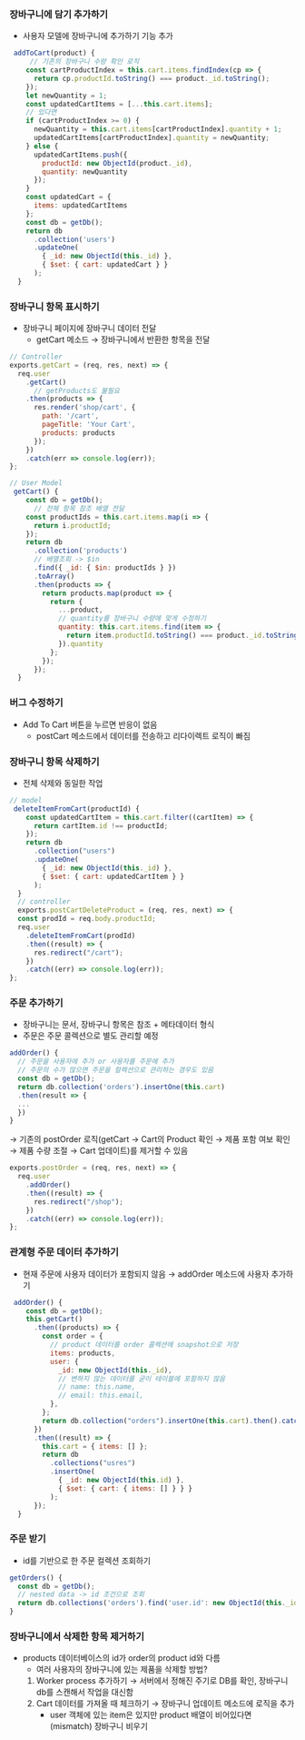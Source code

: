 ### 장바구니에 담기 추가하기

- 사용자 모델에 장바구니에 추가하기 기능 추가

```jsx
 addToCart(product) {
	 // 기존의 장바구니 수량 확인 로직
    const cartProductIndex = this.cart.items.findIndex(cp => {
      return cp.productId.toString() === product._id.toString();
    });
    let newQuantity = 1;
    const updatedCartItems = [...this.cart.items];
	// 있다면
    if (cartProductIndex >= 0) {
      newQuantity = this.cart.items[cartProductIndex].quantity + 1;
      updatedCartItems[cartProductIndex].quantity = newQuantity;
    } else {
      updatedCartItems.push({
        productId: new ObjectId(product._id),
        quantity: newQuantity
      });
    }
    const updatedCart = {
      items: updatedCartItems
    };
    const db = getDb();
    return db
      .collection('users')
      .updateOne(
        { _id: new ObjectId(this._id) },
        { $set: { cart: updatedCart } }
      );
  }
```

### 장바구니 항목 표시하기

- 장바구니 페이지에 장바구니 데이터 전달
    - getCart 메소드 → 장바구니에서 반환한 항목을 전달

```jsx
// Controller
exports.getCart = (req, res, next) => {
  req.user
    .getCart()
	  // getProducts도 불필요
    .then(products => {
      res.render('shop/cart', {
        path: '/cart',
        pageTitle: 'Your Cart',
        products: products
      });
    })
    .catch(err => console.log(err));
};

// User Model
 getCart() {
    const db = getDb();
	  // 전체 항목 참조 배열 전달
    const productIds = this.cart.items.map(i => {
      return i.productId;
    });
    return db
      .collection('products')
      // 배열조회 -> $in
      .find({ _id: { $in: productIds } })
      .toArray()
      .then(products => {
        return products.map(product => {
          return {
            ...product,
            // quantity를 장바구니 수량에 맞게 수정하기
            quantity: this.cart.items.find(item => {
              return item.productId.toString() === product._id.toString();
            }).quantity
          };
        });
      });
  }
```

### 버그 수정하기

- Add To Cart 버튼을 누르면 반응이 없음
    - postCart 메소드에서 데이터를 전송하고 리다이렉트 로직이 빠짐

### 장바구니 항목 삭제하기

- 전체 삭제와 동일한 작업

```jsx
// model
 deleteItemFromCart(productId) {
    const updatedCartItem = this.cart.filter((cartItem) => {
      return cartItem.id !== productId;
    });
    return db
      .collection("users")
      .updateOne(
        { _id: new ObjectId(this._id) },
        { $set: { cart: updatedCartItem } }
      );
  }
  // controller
  exports.postCartDeleteProduct = (req, res, next) => {
  const prodId = req.body.productId;
  req.user
    .deleteItemFromCart(prodId)
    .then((result) => {
      res.redirect("/cart");
    })
    .catch((err) => console.log(err));
};
```

### 주문 추가하기

- 장바구니는 문서, 장바구니 항목은 참조 + 메타데이터 형식
- 주문은 주문 콜렉션으로 별도 관리할 예정

```jsx
addOrder() {
  // 주문을 사용자에 추가 or 사용자를 주문에 추가
  // 주문의 수가 많으면 주문을 컬렉션으로 관리하는 경우도 있음
  const db = getDb();
  return db.collection('orders').insertOne(this.cart)
  .then(result => {
  ...
  })
}
```

→ 기존의 postOrder 로직(getCart → Cart의 Product 확인 → 제품 포함 여보 확인 → 제품 수량 조절 → Cart 업데이트)를 제거할 수 있음

```jsx
exports.postOrder = (req, res, next) => {
  req.user
    .addOrder()
    .then((result) => {
      res.redirect("/shop");
    })
    .catch((err) => console.log(err));
};
```

### 관계형 주문 데이터 추가하기

- 현재 주문에 사용자 데이터가 포함되지 않음 → addOrder 메소드에 사용자 추가하기

```jsx
 addOrder() {
    const db = getDb();
    this.getCart()
      .then((products) => {
        const order = {
          // product 데이터를 order 콜렉션에 snapshot으로 저장
          items: products,
          user: {
            _id: new ObjectId(this._id),
            // 변하지 않는 데이터를 굳이 테이블에 포함하지 않음
            // name: this.name,
            // email: this.email,
          },
        };
        return db.collection("orders").insertOne(this.cart).then().catch();
      })
      .then((result) => {
        this.cart = { items: [] };
        return db
          .collections("usres")
          .insertOne(
            { _id: new ObjectId(this.id) },
            { $set: { cart: { items: [] } } }
          );
      });
  }
```

### 주문 받기

- id를 기반으로 한 주문 컬렉션 조회하기

```jsx
getOrders() {
  const db = getDb();
  // nested data -> id 조건으로 조회
  return db.collections('orders').find('user.id': new ObjectId(this._id));
}
```

### 장바구니에서 삭제한 항목 제거하기

- products 데이터베이스의 id가 order의 product id와 다름
    - 여러 사용자의 장바구니에 있는 제품을 삭제할 방법?
    1. Worker process 추가하기 → 서버에서 정해진 주기로 DB를 확인, 장바구니 db를 스캔해서 작업을 대신함
    2. Cart 데이터를 가져올 때 체크하기 → 장바구니 업데이트 메소드에 로직을 추가
        - user 객체에 있는 item은 있지만 product 배열이 비어있다면 (mismatch) 장바구니 비우기
